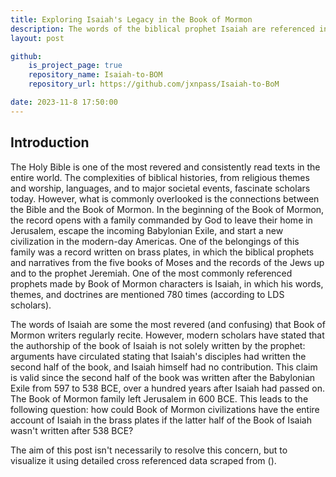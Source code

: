 ```yaml
---
title: Exploring Isaiah's Legacy in the Book of Mormon
description: The words of the biblical prophet Isaiah are referenced in the Book of Mormon over 700 times! My project explores the connections in terminology, themes, and historical contexts. 
layout: post

github:
    is_project_page: true
    repository_name: Isaiah-to-BOM
    repository_url: https://github.com/jxnpass/Isaiah-to-BoM

date: 2023-11-8 17:50:00
---
```


## Introduction

The Holy Bible is one of the most revered and consistently read texts in the entire world. The complexities of biblical histories, from religious themes and worship, languages, and to major societal events, fascinate scholars today. However, what is commonly overlooked is the connections between the Bible and the Book of Mormon. In the beginning of the Book of Mormon, the record opens with a family commanded by God to leave their home in Jerusalem, escape the incoming Babylonian Exile, and start a new civilization in the modern-day Americas. One of the belongings of this family was a record written on brass plates, in which the biblical prophets and narratives from the five books of Moses and the records of the Jews up and to the prophet Jeremiah. One of the most commonly referenced prophets made by Book of Mormon characters is Isaiah, in which his words, themes, and doctrines are mentioned 780 times (according to LDS scholars).

The words of Isaiah are some the most revered (and confusing) that Book of Mormon writers regularly recite. However, modern scholars have stated that the authorship of the book of Isaiah is not solely written by the prophet: arguments have circulated stating that Isaiah's disciples had written the second half of the book, and Isaiah himself had no contribution. This claim is valid since the second half of the book was written after the Babylonian Exile from 597 to 538 BCE, over a hundred years after Isaiah had passed on. The Book of Mormon family left Jerusalem in 600 BCE. This leads to the following question: how could Book of Mormon civilizations have the entire account of Isaiah in the brass plates if the latter half of the Book of Isaiah wasn't written after 538 BCE? 

The aim of this post isn't necessarily to resolve this concern, but to visualize it using detailed cross referenced data scraped from ().
